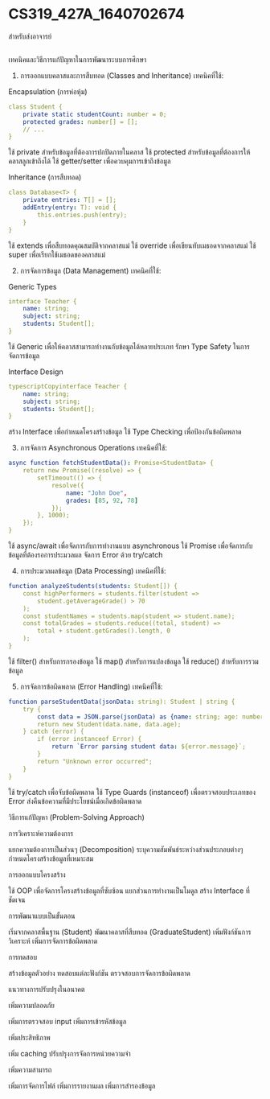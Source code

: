 # CS319_427A_1640702674
สำหรับส่งอาจารย์

```yaml
```
เทคนิคและวิธีการแก้ปัญหาในการพัฒนาระบบการศึกษา
1. การออกแบบคลาสและการสืบทอด (Classes and Inheritance)
เทคนิคที่ใช้:

Encapsulation (การห่อหุ้ม)
```yaml
class Student {
    private static studentCount: number = 0;
    protected grades: number[] = [];
    // ...
}
```
ใช้ private สำหรับข้อมูลที่ต้องการปกปิดภายในคลาส
ใช้ protected สำหรับข้อมูลที่ต้องการให้คลาสลูกเข้าถึงได้
ใช้ getter/setter เพื่อควบคุมการเข้าถึงข้อมูล


Inheritance (การสืบทอด)
```yaml
class Database<T> {
    private entries: T[] = [];
    addEntry(entry: T): void {
        this.entries.push(entry);
    }
}
```
ใช้ extends เพื่อสืบทอดคุณสมบัติจากคลาสแม่
ใช้ override เพื่อเขียนทับเมธอดจากคลาสแม่
ใช้ super เพื่อเรียกใช้เมธอดของคลาสแม่

2. การจัดการข้อมูล (Data Management)
เทคนิคที่ใช้:

Generic Types
```yaml
interface Teacher {
    name: string;
    subject: string;
    students: Student[];
}
```
ใช้ Generic <T> เพื่อให้คลาสสามารถทำงานกับข้อมูลได้หลายประเภท
รักษา Type Safety ในการจัดการข้อมูล


Interface Design
```yaml
typescriptCopyinterface Teacher {
    name: string;
    subject: string;
    students: Student[];
}
```
สร้าง Interface เพื่อกำหนดโครงสร้างข้อมูล
ใช้ Type Checking เพื่อป้องกันข้อผิดพลาด

3. การจัดการ Asynchronous Operations
เทคนิคที่ใช้:
```yaml
async function fetchStudentData(): Promise<StudentData> {
    return new Promise((resolve) => {
        setTimeout(() => {
            resolve({
                name: "John Doe",
                grades: [85, 92, 78]
            });
        }, 1000);
    });
}
```
ใช้ async/await เพื่อจัดการกับการทำงานแบบ asynchronous
ใช้ Promise เพื่อจัดการกับข้อมูลที่ต้องรอการประมวลผล
จัดการ Error ด้วย try/catch

4. การประมวลผลข้อมูล (Data Processing)
เทคนิคที่ใช้:
```yaml
function analyzeStudents(students: Student[]) {
    const highPerformers = students.filter(student => 
        student.getAverageGrade() > 70
    );
    const studentNames = students.map(student => student.name);
    const totalGrades = students.reduce((total, student) => 
        total + student.getGrades().length, 0
    );
}
```
ใช้ filter() สำหรับการกรองข้อมูล
ใช้ map() สำหรับการแปลงข้อมูล
ใช้ reduce() สำหรับการรวมข้อมูล

5. การจัดการข้อผิดพลาด (Error Handling)
เทคนิคที่ใช้:
```yaml
function parseStudentData(jsonData: string): Student | string {
    try {
        const data = JSON.parse(jsonData) as {name: string; age: number};
        return new Student(data.name, data.age);
    } catch (error) {
        if (error instanceof Error) {
            return `Error parsing student data: ${error.message}`;
        }
        return "Unknown error occurred";
    }
}
```
ใช้ try/catch เพื่อจับข้อผิดพลาด
ใช้ Type Guards (instanceof) เพื่อตรวจสอบประเภทของ Error
ส่งคืนข้อความที่มีประโยชน์เมื่อเกิดข้อผิดพลาด

วิธีการแก้ปัญหา (Problem-Solving Approach)

การวิเคราะห์ความต้องการ

แยกความต้องการเป็นส่วนๆ (Decomposition)
ระบุความสัมพันธ์ระหว่างส่วนประกอบต่างๆ
กำหนดโครงสร้างข้อมูลที่เหมาะสม


การออกแบบโครงสร้าง

ใช้ OOP เพื่อจัดการโครงสร้างข้อมูลที่ซับซ้อน
แยกส่วนการทำงานเป็นโมดูล
สร้าง Interface ที่ชัดเจน


การพัฒนาแบบเป็นขั้นตอน

เริ่มจากคลาสพื้นฐาน (Student)
พัฒนาคลาสที่สืบทอด (GraduateStudent)
เพิ่มฟังก์ชันการวิเคราะห์
เพิ่มการจัดการข้อผิดพลาด


การทดสอบ

สร้างข้อมูลตัวอย่าง
ทดสอบแต่ละฟังก์ชัน
ตรวจสอบการจัดการข้อผิดพลาด



แนวทางการปรับปรุงในอนาคต

เพิ่มความปลอดภัย

เพิ่มการตรวจสอบ input
เพิ่มการเข้ารหัสข้อมูล


เพิ่มประสิทธิภาพ

เพิ่ม caching
ปรับปรุงการจัดการหน่วยความจำ


เพิ่มความสามารถ

เพิ่มการจัดการไฟล์
เพิ่มการรายงานผล
เพิ่มการสำรองข้อมูล
